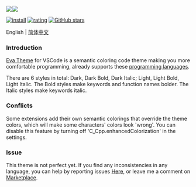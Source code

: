 <p style="display:flex;flex-flow:row nowrap;width:100%;"><img src="https://raw.githubusercontent.com/fisheva/Eva-Theme/master/VSCode/screenshots/eva-dark-bold.png" referrerpolicy="no-referrer" style="max-width:50%;"><img src="https://raw.githubusercontent.com/fisheva/Eva-Theme/master/VSCode/screenshots/eva-light-bold.png" referrerpolicy="no-referrer" style="max-width:50%;"></p>

[![install](https://img.shields.io/vscode-marketplace/i/fisheva.Eva-Theme.svg?style=flat-flat)](https://marketplace.visualstudio.com/items?itemName=fisheva.Eva-Theme) [![rating](https://img.shields.io/visual-studio-marketplace/r/fisheva.Eva-Theme.svg?style=flat)](https://marketplace.visualstudio.com/items/fisheva.Eva-Theme) [![GitHub stars](https://img.shields.io/github/stars/fisheva/Eva-Theme.svg?style=social&label=Star&maxAge=2592000)](https://github.com/fisheva/Eva-Theme)

English | <a title="切换到中文README" href="https://github.com/fisheva/Eva-Theme/blob/master/VSCode/documents/README_CN.md" target="_blank">简体中文</a>

### Introduction

<a title="Go to the marketplace page of Eva Theme for VSCode." href="https://marketplace.visualstudio.com/items?itemName=fisheva.Eva-Theme" target="_blank">Eva Theme</a> for VSCode is a semantic coloring code theme making you more comfortable programming, already supports these <a href="https://github.com/fisheva/Eva-Theme/blob/master/VSCode/documents/languages.md" target="_blank">programming languages</a>.

<!-- > Requires VSCode version >=1.12.0. -->

There are 6 styles in total: Dark, Dark Bold, Dark Italic; Light, Light Bold, Light Italic. The Bold styles make keywords and function names bolder. The Italic styles make keywords italic.

### Conflicts

Some extensions add their own semantic colorings that override the theme colors, which will make some characters' colors look 'wrong'. You can disable this feature by turning off 'C_Cpp.enhancedColorization' in the settings.

<!--Such extensions are: <a href="https://marketplace.visualstudio.com/items?itemName=mgmcdermott.vscode-language-babel" target="_blank">Babel JavasSript</a>, <a href="https://marketplace.visualstudio.com/items?itemName=ms-vscode.js-atom-grammar" target="_blank">JavaScript Atom Grammar</a>, <a href="https://marketplace.visualstudio.com/items?itemName=ms-vscode.cpptools" target="_blank">MS-C/C++</a>.-->

### Issue

This theme is not perfect yet. If you find any inconsistencies in any language, you can help by reporting issues <a href="https://github.com/fisheva/Eva-Theme/issues" target="_blank">Here</a>, or leave me a comment on <a href="https://marketplace.visualstudio.com/items?itemName=fisheva.Eva-Theme&ssr=false#review-details" target="_blank">Marketplace</a>.

<!-- #

<h3 align="center">Supporting Eva Theme</h3>

It has taking a lot of time and effort to develop and maintain Eva Theme. If it really helps you, would you:

- Become a backer or sponsor on Patreon or Open Collective.
- One-time donation via PayPal, AliPay or WeiXin.

-->